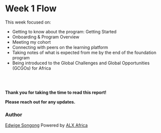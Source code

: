 # Week 1 Flow

This week focused on:
* Getting to know about the program: Getting Started
* Onboarding & Program Overview
* Meeting my cohort
* Connecting with peers on the learning platform
* Taking notes of what is expected from me by the end of the foundation program
* Being introduced to the Global Challenges and Global Opportunities (GCGOs) for Africa



<br/><br/>

**Thank you for taking the time to read this report!** 

**Please reach out for any updates.**

### Author
[Edwige Songong](https://github.com/Songonge) Powered by [ALX Africa](https://www.alxafrica.com/)
